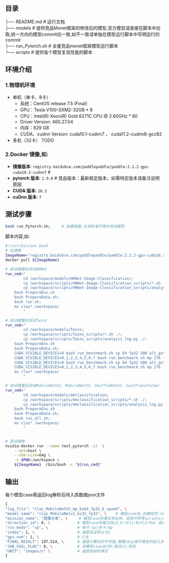 ## 目录 

├── README.md       # 运行文档  
├── models          # 提供竞品Mxnet框架的修改后的模型,官方模型请直接在脚本中拉取,统一方向的模型commit应一致,如不一致请单独在模型运行脚本中写明运行的commit  
├── run_Pytorch.sh  # 全量竞品mxnet框架模型运行脚本  
└── scripts         # 提供各个模型复现性能的脚本  
## 环境介绍
### 1.物理机环境
- 单机（单卡、8卡）
  - 系统：CentOS release 7.5 (Final)
  - GPU：Tesla V100-SXM2-32GB * 8
  - CPU：Intel(R) Xeon(R) Gold 6271C CPU @ 2.60GHz * 80
  - Driver Version: 460.27.04
  - 内存：629 GB
  - CUDA、cudnn Version: cuda10.1-cudnn7 、 cuda11.2-cudnn8-gcc82
- 多机（32卡） TODO
### 2.Docker 镜像,如:

- **镜像版本**: `registry.baidubce.com/paddlepaddle/paddle:2.1.2-gpu-cuda10.2-cudnn7`   # 
- **pytorch 版本**: `1.9.0`  # 竞品版本：最新稳定版本，如需特定版本请备注说明原因  
- **CUDA 版本**: `10.2`
- **cuDnn 版本**: `7`

## 测试步骤
```bash
bash run_Pytorch.sh;     # 创建容器,在该标准环境中测试模型   
```
脚本内容,如:
```bash
#!/usr/bin/env bash
# 拉镜像
ImageName="registry.baidubce.com/paddlepaddle/paddle:2.1.2-gpu-cuda10.2-cudnn7";
docker pull ${ImageName}

# 启动镜像后测试HRNet
run_cmd="
        cd /workspace/models/HRNet-Image-Classification/;
        cp /workspace/scripts/HRNet-Image-Classification_scripts/*.sh ./;
        cp /workspace/scripts/HRNet-Image-Classification_scripts/analysis_log.py ./;
	bash PrepareEnv.sh 
	bash PrepareData.sh;
	bash run.sh;
	mv clas* /workspace/
        "

# 启动镜像后测试Twins
run_cmd="
        cd /workspace/models/Twins;
        cp /workspace/scripts/Twins_scripts/*.sh ./;
        cp /workspace/scripts/Twins_scripts/analysis_log.py ./;
	bash PrepareEnv.sh 
	bash PrepareData.sh;
	CUDA_VISIBLE_DEVICES=0 bash run_benchmark.sh sp 64 fp32 500 alt_gvt_base;
	CUDA_VISIBLE_DEVICES=0,1,2,3,4,5,6,7 bash run_benchmark.sh mp 176 fp32 500 alt_gvt_base;
	CUDA_VISIBLE_DEVICES=0 bash run_benchmark.sh sp 64 fp32 500 alt_gvt_base;
	CUDA_VISIBLE_DEVICES=0,1,2,3,4,5,6,7 bash run_benchmark.sh mp 176 fp32 500 alt_gvt_base;
	mv clas* /workspace/
        "

# 启动镜像后测试MobileNetV2, MobileNetV3, ShuffleNetV2, SwinTransformer
run_cmd="
        cd /workspace/models/mmclassification;
        cp /workspace/scripts/mmclassification_scripts/*.sh ./;
        cp /workspace/scripts/mmclassification_scripts/analysis_log.py ./;
	bash PrepareEnv.sh 
	bash PrepareData.sh;
	bash run_all.sh;
	mv clas* /workspace/
        "


# 启动镜像
nvidia-docker run --name test_pytorch -it  \
    --net=host \
    --shm-size=64g \
    -v $PWD:/workspace \
    ${ImageName}  /bin/bash -c "${run_cmd}"

```

## 输出

每个模型case需返回log解析后待入库数据json文件

```bash
{
"log_file": "clas_MobileNetV2_mp_bs64_fp32_8_speed", \   
"model_name": "clas_MobileNetv2_bs32_fp32", \    # 模型case名,创建规范:repoName_模型名_bs${bs_item}_${fp_item} 如:clas_MobileNetv1_bs32_fp32
"mission_name": "图像分类", \     # 模型case所属任务名称，具体可参考scripts/config.ini      
"direction_id": 0, \            # 模型case所属方向id,0:CV|1:NLP|2:Rec 具体可参考benchmark/scripts/config.ini    
"run_mode": "sp", \             # 单卡:sp|多卡:mp
"index": 1, \                   # 速度验证默认为1
"gpu_num": 1, \                 # 1|8
"FINAL_RESULT": 197.514, \      # 速度计算后的平均值,需要skip掉不稳定的前几步值
"JOB_FAIL_FLAG": 0, \           # 该模型case运行0:成功|1:失败
"UNIT": "images/s" \            # 速度指标的单位 
}

```

